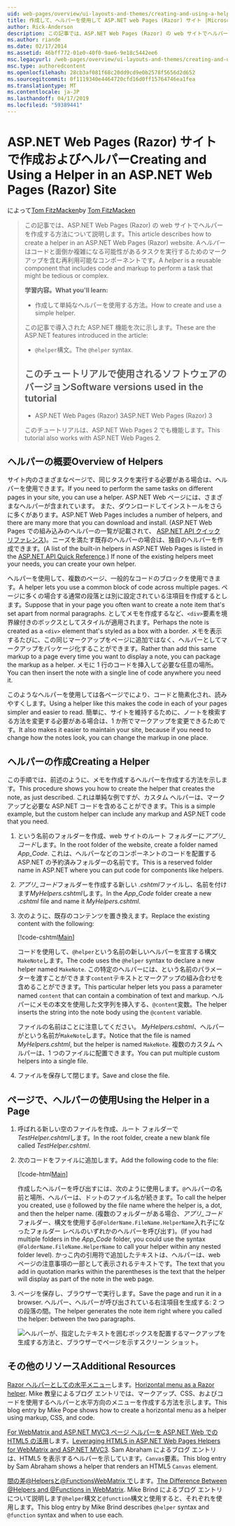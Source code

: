 ```yaml
---
uid: web-pages/overview/ui-layouts-and-themes/creating-and-using-a-helper-in-an-aspnet-web-pages-site
title: 作成して、ヘルパーを使用して ASP.NET web Pages (Razor) サイト |Microsoft Docs
author: Rick-Anderson
description: この記事では、ASP.NET Web Pages (Razor) の web サイトでヘルパーを作成する方法について説明します。 コードとパフォーマンスにマークアップを含む再利用可能なコンポーネントをヘルパーには.
ms.author: riande
ms.date: 02/17/2014
ms.assetid: 46bff772-01e0-40f0-9ae6-9e18c5442ee6
msc.legacyurl: /web-pages/overview/ui-layouts-and-themes/creating-and-using-a-helper-in-an-aspnet-web-pages-site
msc.type: authoredcontent
ms.openlocfilehash: 28cb3af081f68c20dd9cd9e0b2578f5656d2d652
ms.sourcegitcommit: 0f1119340e4464720cfd16d0ff15764746ea1fea
ms.translationtype: MT
ms.contentlocale: ja-JP
ms.lasthandoff: 04/17/2019
ms.locfileid: "59389441"
---
```

# <a name="creating-and-using-a-helper-in-an-aspnet-web-pages-razor-site"></a><span data-ttu-id="030c1-104">ASP.NET Web Pages (Razor) サイトで作成およびヘルパー</span><span class="sxs-lookup"><span data-stu-id="030c1-104">Creating and Using a Helper in an ASP.NET Web Pages (Razor) Site</span></span>

<span data-ttu-id="030c1-105">によって[Tom FitzMacken](https://github.com/tfitzmac)</span><span class="sxs-lookup"><span data-stu-id="030c1-105">by [Tom FitzMacken](https://github.com/tfitzmac)</span></span>

> <span data-ttu-id="030c1-106">この記事では、ASP.NET Web Pages (Razor) の web サイトでヘルパーを作成する方法について説明します。</span><span class="sxs-lookup"><span data-stu-id="030c1-106">This article describes how to create a helper in an ASP.NET Web Pages (Razor) website.</span></span> <span data-ttu-id="030c1-107">A*ヘルパー*はコードと面倒か複雑になる可能性があるタスクを実行するためのマークアップを含む再利用可能なコンポーネントです。</span><span class="sxs-lookup"><span data-stu-id="030c1-107">A *helper* is a reusable component that includes code and markup to perform a task that might be tedious or complex.</span></span>
> 
> <span data-ttu-id="030c1-108">**学習内容。**</span><span class="sxs-lookup"><span data-stu-id="030c1-108">**What you'll learn:**</span></span> 
> 
> - <span data-ttu-id="030c1-109">作成して単純なヘルパーを使用する方法。</span><span class="sxs-lookup"><span data-stu-id="030c1-109">How to create and use a simple helper.</span></span>
> 
> <span data-ttu-id="030c1-110">この記事で導入された ASP.NET 機能を次に示します。</span><span class="sxs-lookup"><span data-stu-id="030c1-110">These are the ASP.NET features introduced in the article:</span></span>
> 
> - <span data-ttu-id="030c1-111">`@helper`構文。</span><span class="sxs-lookup"><span data-stu-id="030c1-111">The `@helper` syntax.</span></span>
>   
> 
> ## <a name="software-versions-used-in-the-tutorial"></a><span data-ttu-id="030c1-112">このチュートリアルで使用されるソフトウェアのバージョン</span><span class="sxs-lookup"><span data-stu-id="030c1-112">Software versions used in the tutorial</span></span>
> 
> 
> - <span data-ttu-id="030c1-113">ASP.NET Web Pages (Razor) 3</span><span class="sxs-lookup"><span data-stu-id="030c1-113">ASP.NET Web Pages (Razor) 3</span></span>
>   
> 
> <span data-ttu-id="030c1-114">このチュートリアルは、ASP.NET Web Pages 2 でも機能します。</span><span class="sxs-lookup"><span data-stu-id="030c1-114">This tutorial also works with ASP.NET Web Pages 2.</span></span>


## <a name="overview-of-helpers"></a><span data-ttu-id="030c1-115">ヘルパーの概要</span><span class="sxs-lookup"><span data-stu-id="030c1-115">Overview of Helpers</span></span>

<span data-ttu-id="030c1-116">サイト内のさまざまなページで、同じタスクを実行する必要がある場合は、ヘルパーを使用できます。</span><span class="sxs-lookup"><span data-stu-id="030c1-116">If you need to perform the same tasks on different pages in your site, you can use a helper.</span></span> <span data-ttu-id="030c1-117">ASP.NET Web ページには、さまざまなヘルパーが含まれています。 また、ダウンロードしてインストールをさらに多くがあります。</span><span class="sxs-lookup"><span data-stu-id="030c1-117">ASP.NET Web Pages includes a number of helpers, and there are many more that you can download and install.</span></span> <span data-ttu-id="030c1-118">(ASP.NET Web Pages での組み込みのヘルパーの一覧が記載されて、 [ASP.NET API クイック リファレンス](https://go.microsoft.com/fwlink/?LinkId=202907))。ニーズを満たす既存のヘルパーの場合は、独自のヘルパーを作成できます。</span><span class="sxs-lookup"><span data-stu-id="030c1-118">(A list of the built-in helpers in ASP.NET Web Pages is listed in the [ASP.NET API Quick Reference](https://go.microsoft.com/fwlink/?LinkId=202907).) If none of the existing helpers meet your needs, you can create your own helper.</span></span>

<span data-ttu-id="030c1-119">ヘルパーを使用して、複数のページ、一般的なコードのブロックを使用できます。</span><span class="sxs-lookup"><span data-stu-id="030c1-119">A helper lets you use a common block of code across multiple pages.</span></span> <span data-ttu-id="030c1-120">ページに多くの場合する通常の段落とは別に設定されている注項目を作成するとします。</span><span class="sxs-lookup"><span data-stu-id="030c1-120">Suppose that in your page you often want to create a note item that's set apart from normal paragraphs.</span></span> <span data-ttu-id="030c1-121">としてメモを作成するなど、`<div>`要素を境界線付きのボックスとしてスタイルが適用されます。</span><span class="sxs-lookup"><span data-stu-id="030c1-121">Perhaps the note is created as a `<div>` element that's styled as a box with a border.</span></span> <span data-ttu-id="030c1-122">メモを表示するたびに、この同じマークアップをページに追加ではなく、ヘルパーとしてマークアップをパッケージ化することができます。</span><span class="sxs-lookup"><span data-stu-id="030c1-122">Rather than add this same markup to a page every time you want to display a note, you can package the markup as a helper.</span></span> <span data-ttu-id="030c1-123">メモに 1 行のコードを挿入して必要な任意の場所。</span><span class="sxs-lookup"><span data-stu-id="030c1-123">You can then insert the note with a single line of code anywhere you need it.</span></span>

<span data-ttu-id="030c1-124">このようなヘルパーを使用しては各ページでにより、コードと簡素化され、読みやすくします。</span><span class="sxs-lookup"><span data-stu-id="030c1-124">Using a helper like this makes the code in each of your pages simpler and easier to read.</span></span> <span data-ttu-id="030c1-125">簡単に、サイトを維持するために、ノートを検索する方法を変更する必要がある場合は、1 か所でマークアップを変更できるためです。</span><span class="sxs-lookup"><span data-stu-id="030c1-125">It also makes it easier to maintain your site, because if you need to change how the notes look, you can change the markup in one place.</span></span>

## <a name="creating-a-helper"></a><span data-ttu-id="030c1-126">ヘルパーの作成</span><span class="sxs-lookup"><span data-stu-id="030c1-126">Creating a Helper</span></span>

<span data-ttu-id="030c1-127">この手順では、前述のように、メモを作成するヘルパーを作成する方法を示します。</span><span class="sxs-lookup"><span data-stu-id="030c1-127">This procedure shows you how to create the helper that creates the note, as just described.</span></span> <span data-ttu-id="030c1-128">これは単純な例ですが、カスタム ヘルパーは、マークアップと必要な ASP.NET コードを含めることができます。</span><span class="sxs-lookup"><span data-stu-id="030c1-128">This is a simple example, but the custom helper can include any markup and ASP.NET code that you need.</span></span>

1. <span data-ttu-id="030c1-129">という名前のフォルダーを作成、web サイトのルート フォルダーに*アプリ\_コード*します。</span><span class="sxs-lookup"><span data-stu-id="030c1-129">In the root folder of the website, create a folder named *App\_Code*.</span></span> <span data-ttu-id="030c1-130">これは、ヘルパーなどのコンポーネントのコードを配置する ASP.NET の予約済みフォルダーの名前です。</span><span class="sxs-lookup"><span data-stu-id="030c1-130">This is a reserved folder name in ASP.NET where you can put code for components like helpers.</span></span>
2. <span data-ttu-id="030c1-131">*アプリ\_コード*フォルダーを作成する新しい *.cshtml*ファイルし、名前を付けます*MyHelpers.cshtml*します。</span><span class="sxs-lookup"><span data-stu-id="030c1-131">In the *App\_Code* folder create a new *.cshtml* file and name it *MyHelpers.cshtml*.</span></span>
3. <span data-ttu-id="030c1-132">次のように、既存のコンテンツを置き換えます。</span><span class="sxs-lookup"><span data-stu-id="030c1-132">Replace the existing content with the following:</span></span>

    [!code-cshtml[Main](creating-and-using-a-helper-in-an-aspnet-web-pages-site/samples/sample1.cshtml)]

    <span data-ttu-id="030c1-133">コードを使用して、`@helper`という名前の新しいヘルパーを宣言する構文`MakeNote`します。</span><span class="sxs-lookup"><span data-stu-id="030c1-133">The code uses the `@helper` syntax to declare a new helper named `MakeNote`.</span></span> <span data-ttu-id="030c1-134">この特定のヘルパーには、という名前のパラメーターを渡すことができます`content`テキストとマークアップの組み合わせを含めることができます。</span><span class="sxs-lookup"><span data-stu-id="030c1-134">This particular helper lets you pass a parameter named `content` that can contain a combination of text and markup.</span></span> <span data-ttu-id="030c1-135">ヘルパーにメモの本文を使用した文字列を挿入する、`@content`変数。</span><span class="sxs-lookup"><span data-stu-id="030c1-135">The helper inserts the string into the note body using the `@content` variable.</span></span>

    <span data-ttu-id="030c1-136">ファイルの名前はことに注意してください。 *MyHelpers.cshtml*、ヘルパーがという名前が`MakeNote`します。</span><span class="sxs-lookup"><span data-stu-id="030c1-136">Notice that the file is named *MyHelpers.cshtml*, but the helper is named `MakeNote`.</span></span> <span data-ttu-id="030c1-137">複数のカスタム ヘルパーは、1 つのファイルに配置できます。</span><span class="sxs-lookup"><span data-stu-id="030c1-137">You can put multiple custom helpers into a single file.</span></span>
4. <span data-ttu-id="030c1-138">ファイルを保存して閉じます。</span><span class="sxs-lookup"><span data-stu-id="030c1-138">Save and close the file.</span></span>

## <a name="using-the-helper-in-a-page"></a><span data-ttu-id="030c1-139">ページで、ヘルパーの使用</span><span class="sxs-lookup"><span data-stu-id="030c1-139">Using the Helper in a Page</span></span>

1. <span data-ttu-id="030c1-140">呼ばれる新しい空のファイルを作成、ルート フォルダーで*TestHelper.cshtml*します。</span><span class="sxs-lookup"><span data-stu-id="030c1-140">In the root folder, create a new blank file called *TestHelper.cshtml*.</span></span>
2. <span data-ttu-id="030c1-141">次のコードをファイルに追加します。</span><span class="sxs-lookup"><span data-stu-id="030c1-141">Add the following code to the file:</span></span>

    [!code-html[Main](creating-and-using-a-helper-in-an-aspnet-web-pages-site/samples/sample2.html)]

    <span data-ttu-id="030c1-142">作成したヘルパーを呼び出すには、次のように使用します。`@`ヘルパーの名前と場所、ヘルパーは、ドットのファイル名が続きます。</span><span class="sxs-lookup"><span data-stu-id="030c1-142">To call the helper you created, use `@` followed by the file name where the helper is, a dot, and then the helper name.</span></span> <span data-ttu-id="030c1-143">(複数のフォルダーがある場合、*アプリ\_コード*フォルダー、構文を使用する`@FolderName.FileName.HelperName`入れ子になったフォルダー レベルのいずれかのヘルパーを呼び出す)。</span><span class="sxs-lookup"><span data-stu-id="030c1-143">(If you had multiple folders in the *App\_Code* folder, you could use the syntax `@FolderName.FileName.HelperName` to call your helper within any nested folder level).</span></span> <span data-ttu-id="030c1-144">かっこ内の引用符で追加したテキストは、ヘルパーは、web ページの注意事項の一部として表示されるテキストです。</span><span class="sxs-lookup"><span data-stu-id="030c1-144">The text that you add in quotation marks within the parentheses is the text that the helper will display as part of the note in the web page.</span></span>
3. <span data-ttu-id="030c1-145">ページを保存し、ブラウザーで実行します。</span><span class="sxs-lookup"><span data-stu-id="030c1-145">Save the page and run it in a browser.</span></span> <span data-ttu-id="030c1-146">ヘルパー、ヘルパーが呼び出されている右注項目を生成する: 2 つの段落の間。</span><span class="sxs-lookup"><span data-stu-id="030c1-146">The helper generates the note item right where you called the helper: between the two paragraphs.</span></span>

    ![ヘルパーが、指定したテキストを囲むボックスを配置するマークアップを生成する方法と、ブラウザーでページを示すスクリーン ショット。](creating-and-using-a-helper-in-an-aspnet-web-pages-site/_static/image1.jpg)

## <a name="additional-resources"></a><span data-ttu-id="030c1-148">その他のリソース</span><span class="sxs-lookup"><span data-stu-id="030c1-148">Additional Resources</span></span>


<span data-ttu-id="030c1-149">[Razor ヘルパーとしての水平メニュー](http://mikepope.com/blog/DisplayBlog.aspx?permalink=2341)します。</span><span class="sxs-lookup"><span data-stu-id="030c1-149">[Horizontal menu as a Razor helper](http://mikepope.com/blog/DisplayBlog.aspx?permalink=2341).</span></span> <span data-ttu-id="030c1-150">Mike 教皇によるブログ エントリでは、マークアップ、CSS、およびコードを使用するヘルパーと水平方向のメニューを作成する方法を示します。</span><span class="sxs-lookup"><span data-stu-id="030c1-150">This blog entry by Mike Pope shows how to create a horizontal menu as a helper using markup, CSS, and code.</span></span>

<span data-ttu-id="030c1-151">[For WebMatrix and ASP.NET MVC3 ページ ヘルパーを ASP.NET Web での HTML5 の活用](http://geekswithblogs.net/wildturtle/archive/2010/11/08/html5-in-asp.net-web-pages-helpers-for-webmatrix-and_aspnet_mvc3.aspx)します。</span><span class="sxs-lookup"><span data-stu-id="030c1-151">[Leveraging HTML5 in ASP.NET Web Pages Helpers for WebMatrix and ASP.NET MVC3](http://geekswithblogs.net/wildturtle/archive/2010/11/08/html5-in-asp.net-web-pages-helpers-for-webmatrix-and_aspnet_mvc3.aspx).</span></span> <span data-ttu-id="030c1-152">Sam Abraham によるブログ エントリは、HTML5 を表示するヘルパーを示しています。`Canvas`要素。</span><span class="sxs-lookup"><span data-stu-id="030c1-152">This blog entry by Sam Abraham shows a helper that renders an HTML5 `Canvas` element.</span></span>

<span data-ttu-id="030c1-153">[間の差@Helpersと@FunctionsWebMatrix で](http://www.mikesdotnetting.com/Article/173/The-Difference-Between-@Helpers-and-@Functions-In-WebMatrix)します。</span><span class="sxs-lookup"><span data-stu-id="030c1-153">[The Difference Between @Helpers and @Functions in WebMatrix](http://www.mikesdotnetting.com/Article/173/The-Difference-Between-@Helpers-and-@Functions-In-WebMatrix).</span></span> <span data-ttu-id="030c1-154">Mike Brind によるブログ エントリについて説明します`@helper`構文と`@function`構文と使用すると、それぞれを使用します。</span><span class="sxs-lookup"><span data-stu-id="030c1-154">This blog entry by Mike Brind describes `@helper` syntax and `@function` syntax and when to use each.</span></span>
